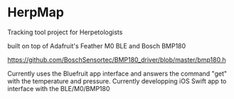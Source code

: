 # HerpMap
Tracking tool project for Herpetologists

built on top of 
Adafruit's Feather M0 BLE  and 
Bosch BMP180

https://github.com/BoschSensortec/BMP180_driver/blob/master/bmp180.h


Currently uses the Bluefruit app interface and answers the command "get" with the temperature and pressure. Currently developping iOS Swift app to interface with the BLE/M0/BMP180
